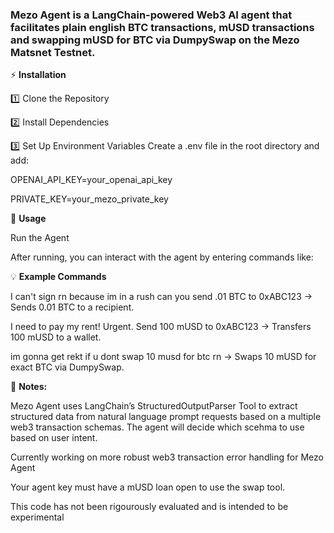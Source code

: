 ### Mezo Agent is a LangChain-powered Web3 AI agent that facilitates plain english BTC transactions, mUSD transactions and swapping mUSD for BTC via DumpySwap on the Mezo Matsnet Testnet. 

⚡ **Installation**

1️⃣ Clone the Repository

2️⃣ Install Dependencies

3️⃣ Set Up Environment Variables
Create a .env file in the root directory and add:

OPENAI_API_KEY=your_openai_api_key

PRIVATE_KEY=your_mezo_private_key

🚀 **Usage**

   Run the Agent

   After running, you can interact with the agent by entering commands like:


💡 **Example Commands**

I can't sign rn because im in a rush can you send .01 BTC to 0xABC123 → Sends 0.01 BTC to a recipient.

I need to pay my rent! Urgent. Send 100 mUSD to 0xABC123 → Transfers 100 mUSD to a wallet.

im gonna get rekt if u dont swap 10 musd for btc rn → Swaps 10 mUSD for exact BTC via DumpySwap. 

📝 **Notes:**

Mezo Agent uses LangChain’s StructuredOutputParser Tool to extract structured data from natural language prompt requests based on a multiple web3 transaction schemas. The agent will decide which scehma to use based on user intent. 

Currently working on more robust web3 transaction error handling for Mezo Agent

Your agent key must have a mUSD loan open to use the swap tool.

This code has not been rigourously evaluated and is intended to be experimental  
